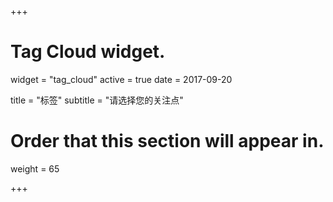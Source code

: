 +++
# Tag Cloud widget.
widget = "tag_cloud"
active = true
date = 2017-09-20

title = "标签"
subtitle = "请选择您的关注点"

# Order that this section will appear in.
weight = 65

+++
